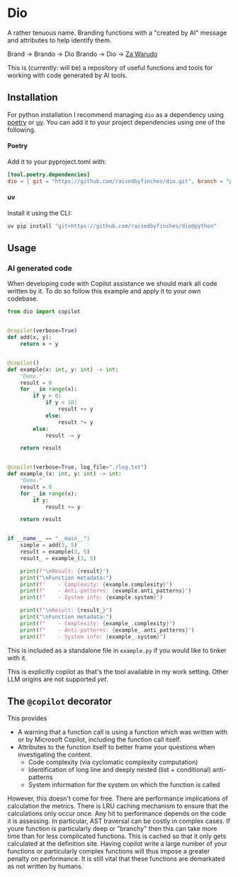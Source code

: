 # Dio

A rather tenuous name. Branding functions with a "created by AI" message and attributes to help identify them.

Brand -> Brando -> Dio Brando -> Dio -> [Za Warudo](https://jojo.fandom.com/wiki/The_World)

This is (currently: will be) a repository of useful functions and tools for working with code generated by AI tools. 


## Installation

For python installation I recommend managing `dio` as a dependency using [poetry](https://python-poetry.org/) or [uv](https://docs.astral.sh/uv/). You can add it to your project dependencies using one of the following.

#### Poetry

Add it to your pyproject.toml with:

``` toml
[tool.poetry.dependencies]
dio = { git = "https://github.com/raisedbyfinches/dio.git", branch = "python" }
```

#### uv

Install it using the CLI:

```sh
uv pip install "git+https://github.com/raisedbyfinches/dio@python"
```


## Usage

### AI generated code

When developing code with Copilot assistance we should mark all code written by it. To do so follow this example and apply it to your own codebase.

``` python
from dio import copilot


@copilot(verbose=True)
def add(x, y):
    return x + y


@copilot()
def example(x: int, y: int) -> int:
    "Demo."
    result = 0
    for _ in range(x):
        if y > 0:
            if y < 10:
                result += y
            else:
                result *= y
        else:
            result -= y

    return result


@copilot(verbose=True, log_file="./log.txt")
def example_(x: int, y: int) -> int:
    "Demo."
    result = 0
    for _ in range(x):
        if y:
            result += y

    return result


if __name__ == "__main__":
    simple = add(3, 5)
    result = example(3, 5)
    result_ = example_(3, 5)

    print(f"\nResult: {result}")
    print("\nFunction metadata:")
    print(f"    - Complexity: {example.complexity}")
    print(f"    - Anti-patterns: {example.anti_patterns}")
    print(f"    - System info: {example.system}")

    print(f"\nResult: {result_}")
    print("\nFunction metadata:")
    print(f"    - Complexity: {example_.complexity}")
    print(f"    - Anti-patterns: {example_.anti_patterns}")
    print(f"    - System info: {example_.system}")

```

This is included as a standalone file in `example.py` if you would like to tinker with it.

This is explicitly copilot as that's the tool available in my work setting. Other LLM origins are not supported *yet*.

## The `@copilot` decorator

This provides
- A warning that a function call is using a function which was written with or by Microsoft Copilot, including the function call itself.
- Attributes to the function itself to better frame your questions when investigating the content.
  + Code complexity (via cyclomatic complexity computation)
  + Identification of long line and deeply nested (list + conditional) anti-patterns
  + System information for the system on which the function is called

However, this doesn't come for free. There are performance implications of calculation the metrics. There is LRU caching mechanism to ensure that the calculations only occur once. Any hit to performance depends on the code it is assessing. In particular, AST traversal can be costly in complex cases. If youre function is particularly deep or "branchy" then this can take more time than for less complicated functions. This is cached so that it only gets calculated at the definition site. Having copilot write a large number of your functions or particularly complex functions will thus impose a greater penalty on performance. It is still vital that these functions are demarkated as not written by humans.
